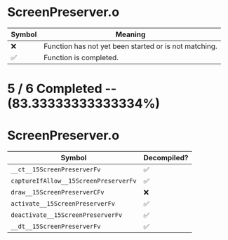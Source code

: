 # ScreenPreserver.o
| Symbol | Meaning 
| ------------- | ------------- 
| :x: | Function has not yet been started or is not matching. 
| :white_check_mark: | Function is completed. 


# 5 / 6 Completed -- (83.33333333333334%)
# ScreenPreserver.o
| Symbol | Decompiled? |
| ------------- | ------------- |
| `__ct__15ScreenPreserverFv` | :white_check_mark: |
| `captureIfAllow__15ScreenPreserverFv` | :white_check_mark: |
| `draw__15ScreenPreserverCFv` | :x: |
| `activate__15ScreenPreserverFv` | :white_check_mark: |
| `deactivate__15ScreenPreserverFv` | :white_check_mark: |
| `__dt__15ScreenPreserverFv` | :white_check_mark: |
